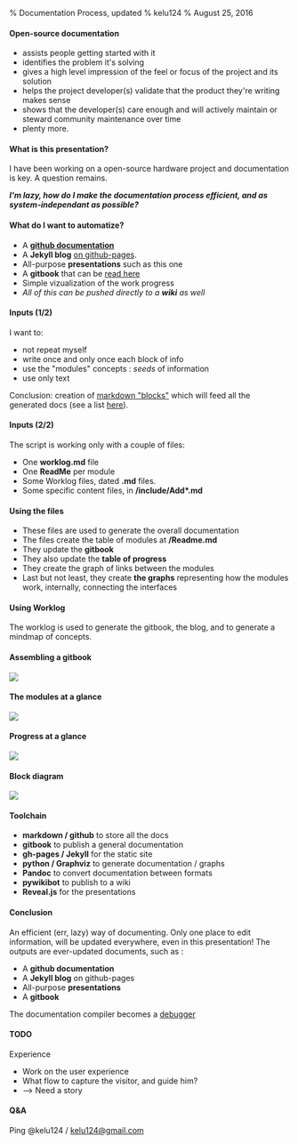 % Documentation Process, updated
% kelu124
% August 25, 2016
 
#### Open-source documentation

* assists people getting started with it
* identifies the problem it's solving
* gives a high level impression of the feel or focus of the project and its solution
* helps the project developer(s) validate that the product they're writing makes sense
* shows that the developer(s) care enough and will actively maintain or steward community maintenance over time
* plenty more.

#### What is this presentation?

I have been working on a open-source hardware project and documentation is key. A question remains. 

___I'm lazy, how do I make the documentation process efficient, and as system-independant as possible?___

#### What do I want to automatize?

* A __[github documentation](http://github.com/kelu124/echomods/)__
* A __Jekyll blog__  [on github-pages](http://kelu124.github.io/echomods/).
* All-purpose __presentations__ such as this one
* A __gitbook__ that can be [read here](https://kelu124.gitbooks.io/echomods/content/)
* Simple vizualization of the work progress
* _All of this can be pushed directly to a __wiki__ as well_

#### Inputs (1/2)

I want to:

* not repeat myself
* write once and only once each block of info
* use the "modules" concepts : _seeds_ of information
* use only text

Conclusion: creation of [markdown "blocks"](https://github.com/kelu124/echomods/blob/master/include/ManualFiles.md) which will feed all the generated docs (see a list [here](https://github.com/kelu124/echomods/blob/master/include/GeneratedFiles.md)).

#### Inputs (2/2)

The script is working only with a couple of files:

* One __worklog.md__ file
* One __ReadMe__ per module 
* Some Worklog files, dated __.md__ files.
* Some specific content files, in __/include/Add*.md__

#### Using the files

* These files are used to generate the overall documentation
* The files create the table of modules at __/Readme.md__
* They update the __gitbook__
* They also update the __table of progress__
* They create the graph of links between the modules
* Last but not least, they create __the graphs__ representing how the modules work, internally, connecting the interfaces

#### Using Worklog

The worklog is used to generate the gitbook, the blog, and to generate a mindmap of concepts.

#### Assembling a gitbook

![](https://raw.githubusercontent.com/kelu124/echomods/master/include/images/table_gitbook.png)

#### The modules at a glance

![](https://raw.githubusercontent.com/kelu124/echomods/master/include/images/table_modules.png)

#### Progress at a glance

![](https://raw.githubusercontent.com/kelu124/echomods/master/include/images/table_progress.png)

#### Block diagram 

![](https://raw.githubusercontent.com/kelu124/echomods/master/tobo/source/blocks.png)


#### Toolchain

* __markdown / github__ to store all the docs
* __gitbook__ to publish a general documentation
* __gh-pages / Jekyll__ for the static site
* __python / Graphviz__ to generate documentation / graphs
* __Pandoc__ to convert documentation between formats
* __pywikibot__ to publish to a wiki
* __Reveal.js__ for the presentations

#### Conclusion

An efficient (err, lazy) way of documenting. Only one place to edit information, will be updated everywhere, even in this presentation! The outputs are ever-updated documents, such as :

* A __github documentation__
* A __Jekyll blog__ on github-pages
* All-purpose __presentations__
* A __gitbook__

The documentation compiler  becomes a [debugger](https://github.com/kelu124/echomods/blob/master/doc/log.md)
#### TODO

Experience

* Work on the user experience
* What flow to capture the visitor, and guide him?
* --> Need a story



#### Q&A

Ping  @kelu124 / kelu124@gmail.com 
